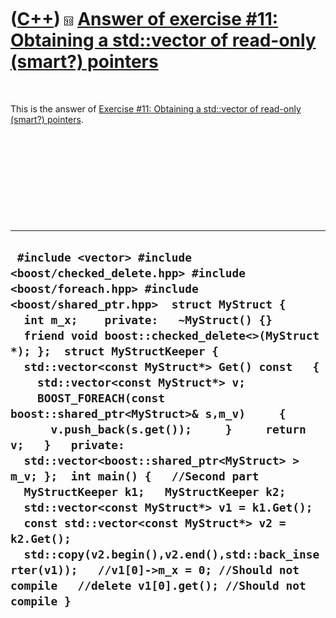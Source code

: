 
 

 

 

 

 

([C++](Cpp.md)) ![C++98](PicCpp98.png) [Answer of exercise \#11: Obtaining a std::vector of read-only (smart?) pointers](CppExerciseReadonlyVectorOfPointersAnswer.md)
========================================================================================================================================================================

 

This is the answer of [Exercise \#11: Obtaining a std::vector of
read-only (smart?) pointers](CppExerciseReadonlyVectorOfPointers.md).

 

 

 

 

 

  --------------------------------------------------------------------------------------------------------------------------------------------------------------------------------------------------------------------------------------------------------------------------------------------------------------------------------------------------------------------------------------------------------------------------------------------------------------------------------------------------------------------------------------------------------------------------------------------------------------------------------------------------------------------------------------------------------------------------------------------------------------------------------------------------------------------------------------------------------------------
  ` #include <vector> #include <boost/checked_delete.hpp> #include <boost/foreach.hpp> #include <boost/shared_ptr.hpp>  struct MyStruct {   int m_x;    private:   ~MyStruct() {}   friend void boost::checked_delete<>(MyStruct *); };  struct MyStructKeeper {   std::vector<const MyStruct*> Get() const   {     std::vector<const MyStruct*> v;     BOOST_FOREACH(const boost::shared_ptr<MyStruct>& s,m_v)     {       v.push_back(s.get());     }     return v;   }   private:   std::vector<boost::shared_ptr<MyStruct> > m_v; };  int main() {   //Second part   MyStructKeeper k1;   MyStructKeeper k2;   std::vector<const MyStruct*> v1 = k1.Get();   const std::vector<const MyStruct*> v2 = k2.Get();   std::copy(v2.begin(),v2.end(),std::back_inserter(v1));   //v1[0]->m_x = 0; //Should not compile   //delete v1[0].get(); //Should not compile }`
  --------------------------------------------------------------------------------------------------------------------------------------------------------------------------------------------------------------------------------------------------------------------------------------------------------------------------------------------------------------------------------------------------------------------------------------------------------------------------------------------------------------------------------------------------------------------------------------------------------------------------------------------------------------------------------------------------------------------------------------------------------------------------------------------------------------------------------------------------------------------

 

 

 

 

 

 

